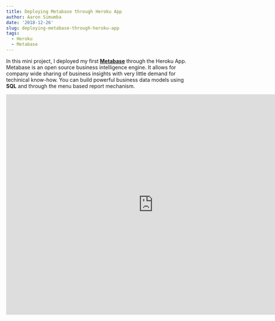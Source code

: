```yaml
---
title: Deploying Metabase through Heroku App
author: Aaron Simumba
date: '2018-12-26'
slug: deploying-metabase-through-heroku-app
tags:
  - Heroku
  - Metabase
---
```


<!--more-->
In this mini project, I deployed my first [**Metabase**](https://www.metabase.com/start/heroku.html) through the Heroku App. Metabase is an open source business intelligence engine. It allows for company wide sharing of business insights with very little demand for techinical know-how. You can build powerful business data models using **SQL** and through the menu based report mechanism. 


<iframe
    src="http://asimumba.herokuapp.com/public/dashboard/75003796-9773-444f-a7e4-d0f9a050ecd1"
    frameborder="0"
    width="800"
    height="600"
    allowtransparency
></iframe>

